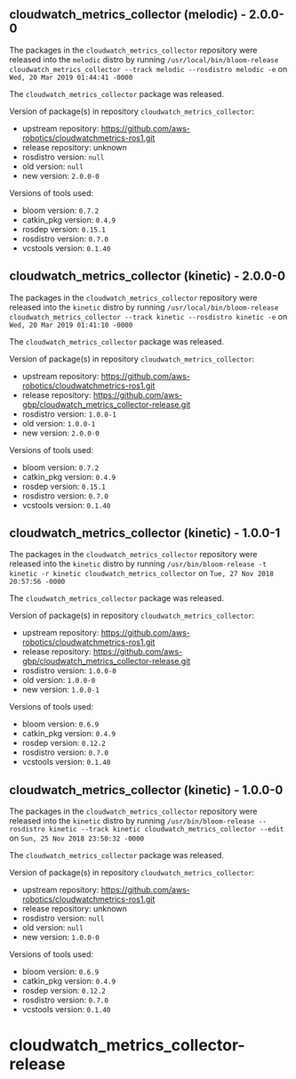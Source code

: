 ## cloudwatch_metrics_collector (melodic) - 2.0.0-0

The packages in the `cloudwatch_metrics_collector` repository were released into the `melodic` distro by running `/usr/local/bin/bloom-release cloudwatch_metrics_collector --track melodic --rosdistro melodic -e` on `Wed, 20 Mar 2019 01:44:41 -0000`

The `cloudwatch_metrics_collector` package was released.

Version of package(s) in repository `cloudwatch_metrics_collector`:

- upstream repository: https://github.com/aws-robotics/cloudwatchmetrics-ros1.git
- release repository: unknown
- rosdistro version: `null`
- old version: `null`
- new version: `2.0.0-0`

Versions of tools used:

- bloom version: `0.7.2`
- catkin_pkg version: `0.4.9`
- rosdep version: `0.15.1`
- rosdistro version: `0.7.0`
- vcstools version: `0.1.40`


## cloudwatch_metrics_collector (kinetic) - 2.0.0-0

The packages in the `cloudwatch_metrics_collector` repository were released into the `kinetic` distro by running `/usr/local/bin/bloom-release cloudwatch_metrics_collector --track kinetic --rosdistro kinetic -e` on `Wed, 20 Mar 2019 01:41:10 -0000`

The `cloudwatch_metrics_collector` package was released.

Version of package(s) in repository `cloudwatch_metrics_collector`:

- upstream repository: https://github.com/aws-robotics/cloudwatchmetrics-ros1.git
- release repository: https://github.com/aws-gbp/cloudwatch_metrics_collector-release.git
- rosdistro version: `1.0.0-1`
- old version: `1.0.0-1`
- new version: `2.0.0-0`

Versions of tools used:

- bloom version: `0.7.2`
- catkin_pkg version: `0.4.9`
- rosdep version: `0.15.1`
- rosdistro version: `0.7.0`
- vcstools version: `0.1.40`


## cloudwatch_metrics_collector (kinetic) - 1.0.0-1

The packages in the `cloudwatch_metrics_collector` repository were released into the `kinetic` distro by running `/usr/bin/bloom-release -t kinetic -r kinetic cloudwatch_metrics_collector` on `Tue, 27 Nov 2018 20:57:56 -0000`

The `cloudwatch_metrics_collector` package was released.

Version of package(s) in repository `cloudwatch_metrics_collector`:

- upstream repository: https://github.com/aws-robotics/cloudwatchmetrics-ros1.git
- release repository: https://github.com/aws-gbp/cloudwatch_metrics_collector-release.git
- rosdistro version: `1.0.0-0`
- old version: `1.0.0-0`
- new version: `1.0.0-1`

Versions of tools used:

- bloom version: `0.6.9`
- catkin_pkg version: `0.4.9`
- rosdep version: `0.12.2`
- rosdistro version: `0.7.0`
- vcstools version: `0.1.40`


## cloudwatch_metrics_collector (kinetic) - 1.0.0-0

The packages in the `cloudwatch_metrics_collector` repository were released into the `kinetic` distro by running `/usr/bin/bloom-release --rosdistro kinetic --track kinetic cloudwatch_metrics_collector --edit` on `Sun, 25 Nov 2018 23:50:32 -0000`

The `cloudwatch_metrics_collector` package was released.

Version of package(s) in repository `cloudwatch_metrics_collector`:

- upstream repository: https://github.com/aws-robotics/cloudwatchmetrics-ros1.git
- release repository: unknown
- rosdistro version: `null`
- old version: `null`
- new version: `1.0.0-0`

Versions of tools used:

- bloom version: `0.6.9`
- catkin_pkg version: `0.4.9`
- rosdep version: `0.12.2`
- rosdistro version: `0.7.0`
- vcstools version: `0.1.40`


# cloudwatch_metrics_collector-release